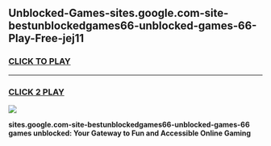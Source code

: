 
## Unblocked-Games-sites.google.com-site-bestunblockedgames66-unblocked-games-66-Play-Free-jej11
<h3>
<a href="https://premium76.site?title=sites.google.com-site-bestunblockedgames66-unblocked-games-66&ref=21A">CLICK TO PLAY</a></h3>
<hr>

<h3>
<a href="https://premium76.site?title=sites.google.com-site-bestunblockedgames66-unblocked-games-66&ref=21A">CLICK 2 PLAY</a>
  
</h3>

<a href="https://premium76.site?title=sites.google.com-site-bestunblockedgames66-unblocked-games-66&ref=21A"><img src="https://clearcache.store/games.png"></a>


**sites.google.com-site-bestunblockedgames66-unblocked-games-66 games unblocked: Your Gateway to Fun and Accessible Online Gaming**
